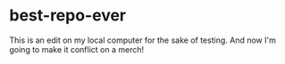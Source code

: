 # best-repo-ever
This is an edit on my local computer for the sake of testing.
And now I'm going to make it conflict on a merch!